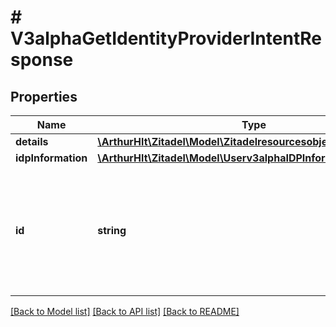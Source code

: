 # # V3alphaGetIdentityProviderIntentResponse

## Properties

Name | Type | Description | Notes
------------ | ------------- | ------------- | -------------
**details** | [**\ArthurHlt\Zitadel\Model\Zitadelresourcesobjectv3alphaDetails**](Zitadelresourcesobjectv3alphaDetails.md) |  | [optional]
**idpInformation** | [**\ArthurHlt\Zitadel\Model\Userv3alphaIDPInformation**](Userv3alphaIDPInformation.md) |  | [optional]
**id** | **string** | If the user was already federated and linked to a ZITADEL user, it&#39;s id will be returned. | [optional]

[[Back to Model list]](../../README.md#models) [[Back to API list]](../../README.md#endpoints) [[Back to README]](../../README.md)
